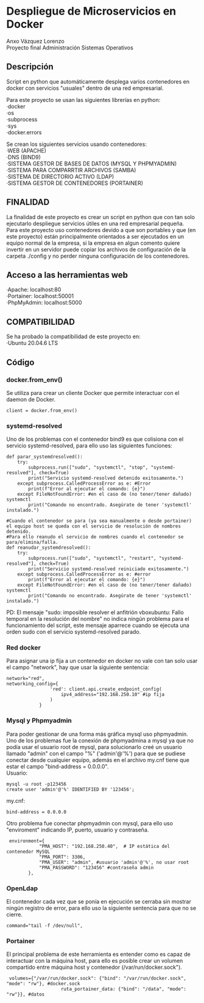 # Despliegue de Microservicios en Docker
Anxo Vázquez Lorenzo<br>
Proyecto final Administración Sistemas Operativos

## Descripción
Script en python que automáticamente desplega varios contenedores en docker con servicios "usuales" dentro de una red empresarial.<br>

Para este proyecto se usan las siguientes librerías en python:<br>
·docker<br>
·os<br>
·subprocess<br>
·sys<br>
·docker.errors<br>

Se crean los siguientes servicios usando contenedores:<br>
·WEB (APACHE)<br>
·DNS (BIND9)<br>
·SISTEMA GESTOR DE BASES DE DATOS (MYSQL Y PHPMYADMIN)<br>
·SISTEMA PARA COMPARRTIR ARCHIVOS (SAMBA)<br>
·SISTEMA DE DIRECTORIO ACTIVO (LDAP)<br>
·SISTEMA GESTOR DE CONTENEDORES (PORTAINER)<br>

## FINALIDAD 
La finalidad de este proyecto es crear un script en python que con tan solo ejecutarlo despliegue servicios útiles en una red empresarial pequeña.<br>
Para este proyecto uso contenedores devido a que son portables y que (en este proyecto) están principalmente orientados a ser ejecutados en un equipo normal de la empresa, si la empresa en algun comento quiere invertir en un servidor puede copiar los archivos de configuración de la carpeta ./config y no perder ninguna configuración de los contenedores.

## Acceso a las herramientas web
·Apache: localhost:80<br>
·Portainer: localhost:50001<br>
·PhpMyAdmin: localhost:5000<br>

## COMPATIBILIDAD
Se ha probado la compatibilidad de este proyecto en:<br>
·Ubuntu 20.04.6 LTS<br>

## Código
### docker.from_env()
Se utiliza para crear un cliente Docker que permite interactuar con el daemon de Docker.
```shell
client = docker.from_env()
```

### systemd-resolved
Uno de los problemas con el contenedor bind9 es que colisiona con el servicio systemd-resolved, para ello uso las siguientes funciones:
```shell
def parar_systemdresolved():
    try:
        subprocess.run(["sudo", "systemctl", "stop", "systemd-resolved"], check=True)
        print("Servicio systemd-resolved detenido exitosamente.")
    except subprocess.CalledProcessError as e: #Error
        print(f"Error al ejecutar el comando: {e}")
    except FileNotFoundError: #en el caso de (no tener/tener dañado) systemctl
        print("Comando no encontrado. Asegúrate de tener 'systemctl' instalado.")

#Cuando el contenedor se para (ya sea manualmente o desde portainer) el equipo host se queda con el servicio de resolución de nombres detenido.
#Para ello reanudo el servicio de nombres cuando el contenedor se para/elimina/falla.
def reanudar_systemdresolved():
    try:
        subprocess.run(["sudo", "systemctl", "restart", "systemd-resolved"], check=True)
        print("Servicio systemd-resolved reiniciado exitosamente.")
    except subprocess.CalledProcessError as e: #error
        print(f"Error al ejecutar el comando: {e}")
    except FileNotFoundError: #en el caso de (no tener/tener dañado) systemctl
        print("Comando no encontrado. Asegúrate de tener 'systemctl' instalado.")

```
PD: El mensaje "sudo: imposible resolver el anfitrión vboxubuntu: Fallo temporal en la resolución del nombre" no indica ningún problema para el funcionamiento del script, este mensaje aparrece cuando se ejecuta una orden sudo con el servicio systemd-resolved parado.

### Red docker
Para asignar una ip fija a un contenedor en docker no vale con tan solo usar el campo "network", hay que usar la siguiente sentencia:

```shell
network="red",
networking_config={
                'red': client.api.create_endpoint_config(
                    ipv4_address="192.168.250.10" #ip fija
                )
            }
```

### Mysql y Phpmyadmin
Para poder gestionar de una forma más gráfica mysql uso phpmyadmin.<br>
Uno de los problemas fue la conexión de phpmyadmina a mysql ya que no podía usar el usuario root de mysql, para solucionarlo creé un usuario llamado "admin" con el campo "%" ('admin'@'%') para que se pudiese conectar desde cualquier equipo, además en el archivo my.cnf tiene que estar el campo "bind-address = 0.0.0.0".<br>
Usuario:
```shell
mysql -u root -p123456
create user 'admin'@'%' IDENTIFIED BY '123456';
```
my.cnf:
```shell
bind-address = 0.0.0.0
```
Otro problema fue conectar phpmyadmin con mysql, para ello uso "enviroment" indicando IP, puerto, usuario y contraseña.
```shell
 environment={
            "PMA_HOST": "192.168.250.40",  # IP estática del contenedor MySQL
            "PMA_PORT": 3306,
            "PMA_USER": "admin", #usuario 'admin'@'%', no usar root
            "PMA_PASSWORD": "123456" #contraseña admin
        },
```
### OpenLdap
El contenedor cada vez que se ponía en ejecución se cerraba sin mostrar ningún registro de error, para ello uso la siguiente sentencia para que no se cierre.
```shell
command="tail -f /dev/null",
```

### Portainer
El principal problema de este herramienta es entender como es capaz de interactuar con la máquina host, para ello es posible crear un volumen compartido entre máquina host y contenedor (/var/run/docker.sock").
```shell
 volumes={"/var/run/docker.sock": {"bind": "/var/run/docker.sock", "mode": "rw"}, #docker.sock
                    ruta_portainer_data: {"bind": "/data", "mode": "rw"}}, #datos
```

